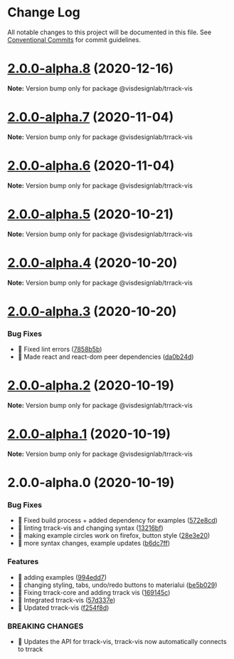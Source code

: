 # Change Log

All notable changes to this project will be documented in this file.
See [Conventional Commits](https://conventionalcommits.org) for commit guidelines.

# [2.0.0-alpha.8](https://github.com/visdesignlab/trrack-vis/compare/@visdesignlab/trrack-vis@2.0.0-alpha.7...@visdesignlab/trrack-vis@2.0.0-alpha.8) (2020-12-16)

**Note:** Version bump only for package @visdesignlab/trrack-vis





# [2.0.0-alpha.7](https://github.com/visdesignlab/trrack-vis/compare/@visdesignlab/trrack-vis@2.0.0-alpha.6...@visdesignlab/trrack-vis@2.0.0-alpha.7) (2020-11-04)

**Note:** Version bump only for package @visdesignlab/trrack-vis





# [2.0.0-alpha.6](https://github.com/visdesignlab/trrack-vis/compare/@visdesignlab/trrack-vis@2.0.0-alpha.5...@visdesignlab/trrack-vis@2.0.0-alpha.6) (2020-11-04)

**Note:** Version bump only for package @visdesignlab/trrack-vis





# [2.0.0-alpha.5](https://github.com/visdesignlab/trrack-vis/compare/@visdesignlab/trrack-vis@2.0.0-alpha.4...@visdesignlab/trrack-vis@2.0.0-alpha.5) (2020-10-21)

**Note:** Version bump only for package @visdesignlab/trrack-vis





# [2.0.0-alpha.4](https://github.com/visdesignlab/trrack-vis/compare/@visdesignlab/trrack-vis@2.0.0-alpha.3...@visdesignlab/trrack-vis@2.0.0-alpha.4) (2020-10-20)

**Note:** Version bump only for package @visdesignlab/trrack-vis





# [2.0.0-alpha.3](https://github.com/visdesignlab/trrack-vis/compare/@visdesignlab/trrack-vis@2.0.0-alpha.2...@visdesignlab/trrack-vis@2.0.0-alpha.3) (2020-10-20)


### Bug Fixes

* 🐛 Fixed lint errors ([7858b5b](https://github.com/visdesignlab/trrack-vis/commit/7858b5b9ec9754391ff68741056cf6992fe37e07))
* 🐛 Made react and react-dom peer dependencies ([da0b24d](https://github.com/visdesignlab/trrack-vis/commit/da0b24d3d953a8f31ae4ac97644409c5b00129ca))





# [2.0.0-alpha.2](https://github.com/visdesignlab/trrack-vis/compare/@visdesignlab/trrack-vis@2.0.0-alpha.1...@visdesignlab/trrack-vis@2.0.0-alpha.2) (2020-10-19)

**Note:** Version bump only for package @visdesignlab/trrack-vis





# [2.0.0-alpha.1](https://github.com/visdesignlab/trrack-vis/compare/@visdesignlab/trrack-vis@2.0.0-alpha.0...@visdesignlab/trrack-vis@2.0.0-alpha.1) (2020-10-19)

**Note:** Version bump only for package @visdesignlab/trrack-vis





# 2.0.0-alpha.0 (2020-10-19)


### Bug Fixes

* 🐛 Fixed build process + added dependency for examples ([572e8cd](https://github.com/visdesignlab/trrack-vis/commit/572e8cd8675003030ac942036201868383569835))
* 🐛 linting trrack-vis and changing syntax ([13216bf](https://github.com/visdesignlab/trrack-vis/commit/13216bf8e707ecb74431510efa940d895f292f66))
* 🐛 making example circles work on firefox, button style ([28e3e20](https://github.com/visdesignlab/trrack-vis/commit/28e3e20063e40a3fc45ea1bbbeffab41f72ea4e3))
* 🐛 more syntax changes, example updates ([b6dc7ff](https://github.com/visdesignlab/trrack-vis/commit/b6dc7ff5d7d7f8fcc669d46837e4c37210d7e32a))


### Features

* 🎸 adding examples ([994edd7](https://github.com/visdesignlab/trrack-vis/commit/994edd76ec1be5d7aef9b3d17e097868817a702f))
* 🎸 changing styling, tabs, undo/redo buttons to materialui ([be5b029](https://github.com/visdesignlab/trrack-vis/commit/be5b0293e7b68708fe1cfc94f9b356a9ee064291))
* 🎸 Fixing trrack-core and adding trrack vis ([169145c](https://github.com/visdesignlab/trrack-vis/commit/169145cb4f7d3a880c61d5f073115d7d898a62a8))
* 🎸 Integrated trrack-vis ([57d337e](https://github.com/visdesignlab/trrack-vis/commit/57d337e60eb9b7d4059e23bf9e827c8e872c6a04))
* 🎸 Updated trrack-vis ([f254f8d](https://github.com/visdesignlab/trrack-vis/commit/f254f8d996095b9e0dc2c1e6c26a59d185d30aee))


### BREAKING CHANGES

* 🧨 Updates the API for trrack-vis, trrack-vis now automatically connects to
trrack
